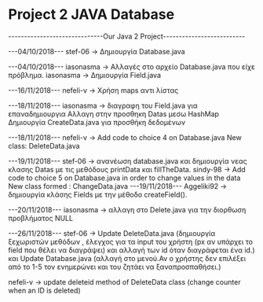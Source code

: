 # Project 2 JAVA Database
------------------------------Our Java 2 Project--------------------------


---04/10/2018---
stef-06 -> Δημιουργία Database.java

---04/10/2018---
iasonasma -> Αλλαγές στο αρχείο Database.java που είχε πρόβλημα.
iasonasma -> Δημιουργία Field.java

---16/11/2018---
nefeli-v -> Χρήση maps αντι λίστας

---18/11/2018---
iasonasma -> διαγραφη του Field.java για επαναδημιουργια
Αλλαγη στην προσθηκη Datas μεσω HashMap
Δημιουργία CreateData.java για προσθήκη δεδομένων

---18/11/2018---
nefeli-v -> Add code to choice 4 on Database.java
            New class: DeleteData.java
           
---19/11/2018---
stef-06 -> ανανέωση database.java και δημιουργία νεας κλασης Datas με τις μεθόδους printData και fillTheData.
sindy-98 -> Add code to choice 5 on Database.java in order to change values in the data
            New class formed : ChangeData.java
---19/11/2018---
Aggeliki92 -> δημιουργία κλάσης Fields με την μέθοδο createField(). 

---20/11/2018---
iasonasma -> αλλαγη στο Delete.java για την διορθωση προβλήματος NULL

---26/11/2018---
stef-06 -> Update DeleteData.java (δημιουργία ξεχωριστών μεθόδων , έλεγχος για τα input του χρήστη (px αν υπάρχει το field που θέλει να διαγράψει) και αλλαγή των id  όταν διαγράφεται ένα id.) 
           και Update Database.java (αλλαγή στο μενού.Αν ο χρήστης δεν επιλέξει από το 1-5 τον ενημερώνει και του ζητάει να ξαναπροσπαθήσει.)

nefeli-v -> update deleteid method of DeleteData class (change counter when an ID is deleted)
